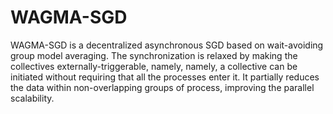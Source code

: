 # WAGMA-SGD
WAGMA-SGD is a decentralized asynchronous SGD based on wait-avoiding group model averaging. The synchronization is relaxed by making the collectives externally-triggerable, namely, namely, a collective can be initiated without requiring that all the processes enter it. It partially reduces the data within non-overlapping groups of process, improving the parallel scalability.
